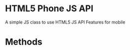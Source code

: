 HTML5 Phone JS API
=============

A simple JS class to use HTML5 JS API Features for mobile

Methods
=======
